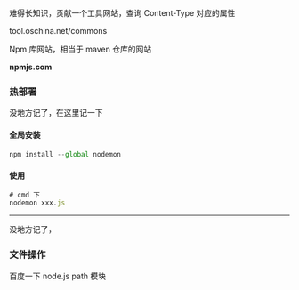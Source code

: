难得长知识，贡献一个工具网站，查询 Content-Type 对应的属性

tool.oschina.net/commons

Npm 库网站，相当于 maven 仓库的网站

**npmjs.com**

### 热部署

没地方记了，在这里记一下

#### 全局安装

```js
npm install --global nodemon
```

#### 使用

```js
# cmd 下
nodemon xxx.js
```

---

没地方记了，

### 文件操作

百度一下 node.js path 模块